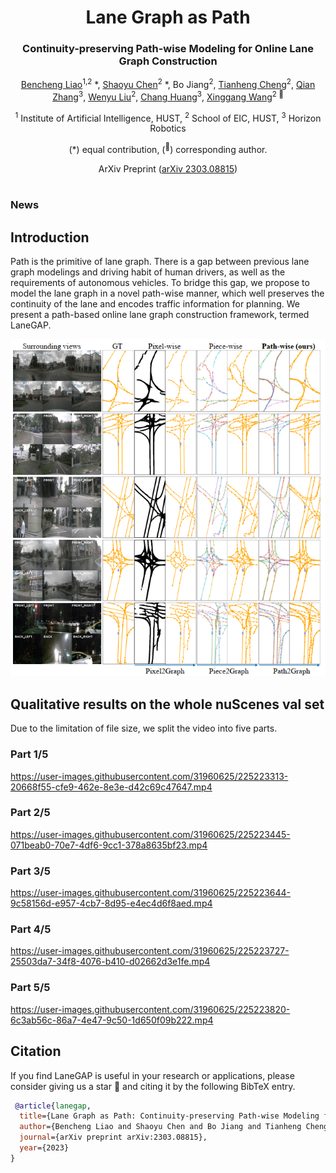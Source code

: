 <div align="center">
<h1>Lane Graph as Path </h1>
<h3>Continuity-preserving Path-wise Modeling for Online Lane Graph Construction</h3>

[Bencheng Liao](https://github.com/LegendBC)<sup>1,2</sup> \*, [Shaoyu Chen](https://scholar.google.com/citations?user=PIeNN2gAAAAJ&hl=en&oi=sra)<sup>2</sup> \*, Bo Jiang<sup>2</sup>, [Tianheng Cheng](https://scholar.google.com/citations?user=PH8rJHYAAAAJ&hl=zh-CN)<sup>2</sup>, [Qian Zhang](https://scholar.google.com/citations?user=pCY-bikAAAAJ&hl=zh-CN)<sup>3</sup>, [Wenyu Liu](http://eic.hust.edu.cn/professor/liuwenyu/)<sup>2</sup>, [Chang Huang](https://scholar.google.com/citations?user=IyyEKyIAAAAJ&hl=zh-CN)<sup>3</sup>, [Xinggang Wang](https://xinggangw.info/)<sup>2 :email:</sup>
 
<sup>1</sup>  Institute of Artificial Intelligence, HUST, <sup>2</sup>  School of EIC, HUST,  <sup>3</sup> Horizon Robotics

(\*) equal contribution, (<sup>:email:</sup>) corresponding author.

ArXiv Preprint ([arXiv 2303.08815](https://arxiv.org/abs/2303.08815))

</div>


#



### News




## Introduction
Path is the primitive of lane graph. There is a gap between previous lane graph modelings and driving habit of human drivers, as well as the requirements of autonomous vehicles. To bridge this gap, we propose to model the lane graph in a novel path-wise manner, which well preserves the continuity of the lane and encodes traffic information for planning. We present a path-based online lane graph construction framework, termed LaneGAP.


<div align="center">
<img src="assets/qualitative_comparison.png" />
</div>



## Qualitative results on the whole nuScenes val set
Due to the limitation of file size, we split the video into five parts.
### Part 1/5


https://user-images.githubusercontent.com/31960625/225223313-20668f55-cfe9-462e-8e3e-d42c69c47647.mp4


### Part 2/5



https://user-images.githubusercontent.com/31960625/225223445-071beab0-70e7-4df6-9cc1-378a8635bf23.mp4


### Part 3/5



https://user-images.githubusercontent.com/31960625/225223644-9c58156d-e957-4cb7-8d95-e4ec4d6f8aed.mp4



### Part 4/5



https://user-images.githubusercontent.com/31960625/225223727-25503da7-34f8-4076-b410-d02662d3e1fe.mp4



### Part 5/5


https://user-images.githubusercontent.com/31960625/225223820-6c3ab56c-86a7-4e47-9c50-1d650f09b222.mp4




## Citation
If you find LaneGAP is useful in your research or applications, please consider giving us a star 🌟 and citing it by the following BibTeX entry.

```bibtex
 @article{lanegap,
  title={Lane Graph as Path: Continuity-preserving Path-wise Modeling for Online Lane Graph Construction},
  author={Bencheng Liao and Shaoyu Chen and Bo Jiang and Tianheng Cheng and Qian Zhang and Wenyu Liu and Chang Huang and Xinggang Wang},
  journal={arXiv preprint arXiv:2303.08815},
  year={2023}
}
```
